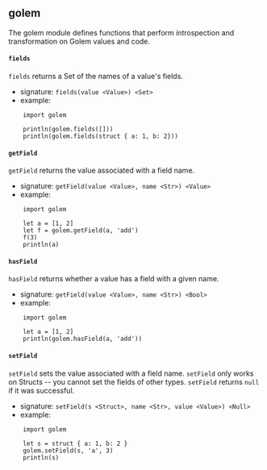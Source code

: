 
## golem

The golem module defines functions that perform introspection and transformation
on Golem values and code.

#### `fields`

`fields` returns a Set of the names of a value's fields.

* signature: `fields(value <Value>) <Set>`
* example:

```
    import golem

    println(golem.fields([]))
    println(golem.fields(struct { a: 1, b: 2}))
```

#### `getField`

`getField` returns the value associated with a field name.

* signature: `getField(value <Value>, name <Str>) <Value>`
* example:

```
    import golem

    let a = [1, 2]
    let f = golem.getField(a, 'add')
    f(3)
    println(a)
```

#### `hasField`

`hasField` returns whether a value has a field with a given name.

* signature: `getField(value <Value>, name <Str>) <Bool>`
* example:

```
    import golem

    let a = [1, 2]
    println(golem.hasField(a, 'add'))
```

#### `setField`

`setField` sets the value associated with a field name. `setField` only works
on Structs -- you cannot set the fields of other types. `setField` returns `null`
if it was successful.

* signature: `setField(s <Struct>, name <Str>, value <Value>) <Null>`
* example:

```
    import golem

    let s = struct { a: 1, b: 2 }
    golem.setField(s, 'a', 3)
    println(s)
```

